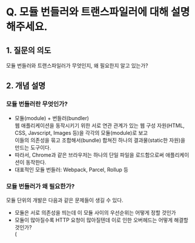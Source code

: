 # Q. 모듈 번들러와 트랜스파일러에 대해 설명해주세요. 

## 1. 질문의 의도
모듈 번들러와 트랜스파일러가 무엇인지, 왜 필요한지 알고 있는가?

## 2. 개념 설명

### 모듈 번들러란 무엇인가?

- 모듈(module) + 번들러(bundler)  
웹 애플리케이션을 동작시키기 위한 서로 연관 관계가 있는 웹 구성 자원(HTML, CSS, Javscript, Images 등)을 각각의 모듈(module)로 보고  
이들의 의존성을 묶고 조합해서(bundle) 합쳐진 하나의 결과물(static한 자원)을 만드는 도구이다.  
- 따라서, Chrome과 같은 브라우저는 하나의 단일 파일을 로드함으로써 애플리케이션이 동작한다.
- 대표적인 모듈 번들러: Webpack, Parcel, Rollup 등

### 모듈 번들러가 왜 필요한가?

모듈 단위의 개발은 다음과 같은 문제들이 생길 수 있다.

- 모듈은 서로 의존성을 띄는데 이 모듈 사이의 우선순위는 어떻게 정할 것인가
- 모듈이 많아질수록 HTTP 요청이 많아질텐데 이로 인한 오버헤드는 어떻게 해결할 것인가?  
(<script>태그가 여러 개인 경우 서버 호출이 많아져 성능이 저하된다.)
- ES6+ 스펙의 코드를 어떻게 처리할 것인가?
 
 이러한 문제를 해결하기 위해 모듈 번들러를 사용하며, 이미지 압축, 최소화 등의 여러 부가기능들도 제공한다.
 
 ### 트랜스파일러란 무엇인가?
 
 - 특정 언어로 작성된 코드를 비슷한 다른 언어로 변환시키는 행위
 - ex. ES6 Javascript => ES5 Javascript, Typescript => Javascript, JSX => Javascript, scss => css
 - 대표적인 트랜스파일러: babel

### 트랜스파일러가 왜 필요한가?

- 지원하지 않는 언어를 지원하는 다른 언어로 변환하기 위해서이다.
- 즉, 모든 브라우저가 ES6+의 기능을 제공하지 않기 때문에 이를 ES5 코드로 변환시키는 과정이 필요하다.

## 3. 답변

모듈 번들러는 모듈 단위의 개발로 인한 문제점(모듈간 우선순위, HTTP 요청으로 인한 오버헤드 등)을 해결하기 위해 하나의 자원으로 병합, 축소하는 역할을 합니다.
트랜스파일러는 특정 언어로 작성된 코드를 비슷한 언어로 변환시키는 것이며, ES6+ 기능을 지원하지 않는 브라우저를 위해 ES5 코드로 바꾸기 위해 바벨과 같은 트랜스컴파일러를 사용합니다.  

🔗 참고 자료

모듈 번들러가 무엇인가? 
- https://pimpdevelop.tistory.com/9
- https://developer-talk.tistory.com/550
모듈 번들러가 왜 필요한가? 
- https://github.com/baeharam/Must-Know-About-Frontend/blob/main/Notes/frontend/bundler-transpiler.md
트랜스파일러
- https://github.com/baeharam/Must-Know-About-Frontend/blob/main/Notes/frontend/bundler-transpiler.md

<hr> 
 
## 관련 배경지식
 
### 모듈이란 무엇인가?
- 재사용 가능한 코드 조각
- 기능을 기준으로 파일 단위로 분리
- 자신만의 파일 스코프(모듈 스코프)를 가질 수 있어야 한다.
  - 모듈끼리 영향을 주면 안되니까 (A.js에서 사용되는 변수가 B.js에서 덮어씌워진다거나...)
  - 모듈의 자산(모듈 안에 있는 변수, 함수, 객체 등)은 기본적으로 비공개 상태다.
  - 공개가 필요한 자산에 한정하여 명시적으로 선택적 공개할 수 있다.(export)
  - 모듈 사용자는 모듈이 공개한(export)한 자산 중 일부 또는 전체를 선택해 자신의 스코프로 불러들여 재사용할 수 있다.(import)
 
 ### 자바스크립트와 모듈
 
 > 자바스크립트는 태생이 웹 페이지 내 보조 작업을 처리하기 위한 언어로, 다른 프로그래밍 언어와 달리 모듈 시스템을 지원하지 않았다.  
   (모듈이 성립하기 위해 필요한 파일 스코프와 import, exprot를 지원하지 않았다.)
 
 - <script> 태그로 외부 자바스크립트 파일을 로드할 수 있지만, 독립적인 파일 스코프를 갖지 않는다.
  - 여러 개의 파일을 로드해도 하나의 자바스크립트 파일 내에 있는 것처럼 동작한다.
  - 하나의 전역의 공유한다. (전역 변수가 중복되는 등의 문제가 발생할 수 있다.)
 
 index.html
 ```
<!DOCTYPE html>
<html>
  <head>
    ...
  </head>
  <body>
    <script src="foo.js"></script>
    <script src="bar.js"></script>
  </body>
</html>
 ```
 
 foo.js
 ```
 var x = "foo";
console.log("foo.js", window.x);
 ```
 
 bar.js
 ```
 console.log("bar.js", window.x);
 ```
 ![image](https://user-images.githubusercontent.com/97583339/180895212-142e448d-9354-4679-968c-fe195128e7db.png)

 - 하나의 전역을 공유하기 때문에, bar.js에서도 변수 x에 접근할 수 있다.  
 - 독자적인 모듈 스코프를 갖는 모듈이라 보기 어렵다.
 
 > 자바스크립를 브라우저 외의 환경에서 사용하기 위해서는 이러한 모듈 시스템 문제가 먼저 해결되어야 했다. (자바스크립트의 범용화)  
 
- 자바스크립트의 모듈 시스템은 크게 AMD, CommonJS로 나뉜다.  
- 자바스크립트 런타임 환경인 Node.js는 모듈 시스템의 사실상 표준인 CommonJS를 채택했다.
 
 > ES6에서는 클라이언트 사이드 자바스크립트에서도 동작하는 모듈 기능을 추가했다.
  
 index.html
 ```
<!DOCTYPE html>
<html>
  <head>
    ...
  </head>
  <body>
    <script src="foo.mjs"></script>
    <script src="bar.mjs"></script>
  </body>
</html>
 ```
 
 foo.mjs
 ```
 var x = "foo";
console.log("foo.js", x);
 ```
 
 bar.mjs
 ```
 console.log("bar.js", x);
 ```
 ![image](https://user-images.githubusercontent.com/97583339/180897453-47867a1e-4754-4eee-81c7-4bb26ae1bc7b.png)

- 변수 x는 전역 변수도 아니고, window 객체의 프로퍼티도 아니다.
- <script> 태그에 type="module" 어트리뷰트를 추가해야 하며, ESM의 파일 확장자는 mjs를 사용할 것을 권장한다. 
- ESM이 아닌 일반 자바스크립트 파일은 독자적인 모듈 스코프를 갖지 않는다. (모듈로서 동작하지 않는다.)
 
> 그러나 ESM 보다는 별도의 모듈 로더를 사용하는 것이 일반적이다. (아래와 같은 이유로)
- IE를 포함한 구형 브라우저는 ESM를 지원하지 않는다.
- ESM를 사용하더라도 트랜스파일링이나 번들링이 필요한 것은 변함이 없다. 
- ESM이 아직 지원하지 않는 기능이 있다.
 
 
 🔗 참고 자료
 - 모던 자바스크립트 Deep Dive
 - https://roseline.oopy.io/dev/javascript-back-to-the-basic/module-system
 
